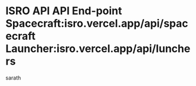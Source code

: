 ISRO API
API End-point
Spacecraft:isro.vercel.app/api/spacecraft
Launcher:isro.vercel.app/api/lunchers
=
sarath
